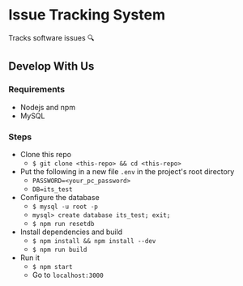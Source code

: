 # Issue Tracking System
Tracks software issues :mag:

## Develop With Us

### Requirements
* Nodejs and npm
* MySQL

### Steps
* Clone this repo
  - `$ git clone <this-repo> && cd <this-repo>`
* Put the following in a new file `.env` in the project's root directory
  - `PASSWORD=<your_pc_password>`
  - `DB=its_test`
* Configure the database
  - `$ mysql -u root -p`
  - `mysql> create database its_test; exit;`
  - `$ npm run resetdb`
* Install dependencies and build
  - `$ npm install && npm install --dev`
  - `$ npm run build`
* Run it
  - `$ npm start`
  - Go to `localhost:3000`
